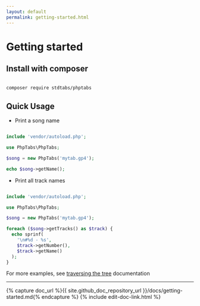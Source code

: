 ```yaml
---
layout: default
permalink: getting-started.html
---
```


# Getting started

## Install with composer

```bash

composer require stdtabs/phptabs

```

## Quick Usage

- Print a song name

```php

include 'vendor/autoload.php';

use PhpTabs\PhpTabs;

$song = new PhpTabs('mytab.gp4');

echo $song->getName();

```

- Print all track names

```php

include 'vendor/autoload.php';

use PhpTabs\PhpTabs;

$song = new PhpTabs('mytab.gp4');

foreach ($song->getTracks() as $track) {
  echo sprinf(
    '\n#%d - %s',
    $track->getNumber(),
    $track->getName()
  );
}

```

For more examples, see [traversing the tree](/phptabs.html#traversing-the-tree-is-made-simple) documentation



------------------------------------------------------------------------

{% capture doc_url %}{{ site.github_doc_repository_url }}/docs/getting-started.md{% endcapture %}
{% include edit-doc-link.html %}
